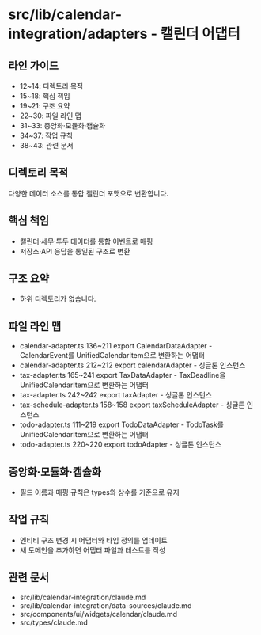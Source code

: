 # src/lib/calendar-integration/adapters - 캘린더 어댑터

## 라인 가이드
- 12~14: 디렉토리 목적
- 15~18: 핵심 책임
- 19~21: 구조 요약
- 22~30: 파일 라인 맵
- 31~33: 중앙화·모듈화·캡슐화
- 34~37: 작업 규칙
- 38~43: 관련 문서

## 디렉토리 목적
다양한 데이터 소스를 통합 캘린더 포맷으로 변환합니다.

## 핵심 책임
- 캘린더·세무·투두 데이터를 통합 이벤트로 매핑
- 저장소·API 응답을 통일된 구조로 변환

## 구조 요약
- 하위 디렉토리가 없습니다.

## 파일 라인 맵
- calendar-adapter.ts 136~211 export CalendarDataAdapter - CalendarEvent를 UnifiedCalendarItem으로 변환하는 어댑터
- calendar-adapter.ts 212~212 export calendarAdapter - 싱글톤 인스턴스
- tax-adapter.ts 165~241 export TaxDataAdapter - TaxDeadline을 UnifiedCalendarItem으로 변환하는 어댑터
- tax-adapter.ts 242~242 export taxAdapter - 싱글톤 인스턴스
- tax-schedule-adapter.ts 158~158 export taxScheduleAdapter - 싱글톤 인스턴스
- todo-adapter.ts 111~219 export TodoDataAdapter - TodoTask를 UnifiedCalendarItem으로 변환하는 어댑터
- todo-adapter.ts 220~220 export todoAdapter - 싱글톤 인스턴스

## 중앙화·모듈화·캡슐화
- 필드 이름과 매핑 규칙은 types와 상수를 기준으로 유지

## 작업 규칙
- 엔티티 구조 변경 시 어댑터와 타입 정의를 업데이트
- 새 도메인을 추가하면 어댑터 파일과 테스트를 작성

## 관련 문서
- src/lib/calendar-integration/claude.md
- src/lib/calendar-integration/data-sources/claude.md
- src/components/ui/widgets/calendar/claude.md
- src/types/claude.md
